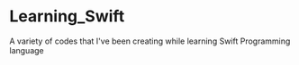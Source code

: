 # Learning_Swift
A variety of codes that I've been creating while learning Swift Programming language
